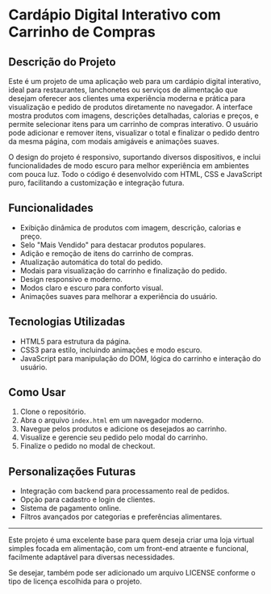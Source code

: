 # Cardápio Digital Interativo com Carrinho de Compras

## Descrição do Projeto
Este é um projeto de uma aplicação web para um cardápio digital interativo, ideal para restaurantes, lanchonetes ou serviços de alimentação que desejam oferecer aos clientes uma experiência moderna e prática para visualização e pedido de produtos diretamente no navegador. A interface mostra produtos com imagens, descrições detalhadas, calorias e preços, e permite selecionar itens para um carrinho de compras interativo. O usuário pode adicionar e remover itens, visualizar o total e finalizar o pedido dentro da mesma página, com modais amigáveis e animações suaves.

O design do projeto é responsivo, suportando diversos dispositivos, e inclui funcionalidades de modo escuro para melhor experiência em ambientes com pouca luz. Todo o código é desenvolvido com HTML, CSS e JavaScript puro, facilitando a customização e integração futura.

## Funcionalidades
- Exibição dinâmica de produtos com imagem, descrição, calorias e preço.
- Selo "Mais Vendido" para destacar produtos populares.
- Adição e remoção de itens do carrinho de compras.
- Atualização automática do total do pedido.
- Modais para visualização do carrinho e finalização do pedido.
- Design responsivo e moderno.
- Modos claro e escuro para conforto visual.
- Animações suaves para melhorar a experiência do usuário.

## Tecnologias Utilizadas
- HTML5 para estrutura da página.
- CSS3 para estilo, incluindo animações e modo escuro.
- JavaScript para manipulação do DOM, lógica do carrinho e interação do usuário.

## Como Usar
1. Clone o repositório.
2. Abra o arquivo `index.html` em um navegador moderno.
3. Navegue pelos produtos e adicione os desejados ao carrinho.
4. Visualize e gerencie seu pedido pelo modal do carrinho.
5. Finalize o pedido no modal de checkout.

## Personalizações Futuras
- Integração com backend para processamento real de pedidos.
- Opção para cadastro e login de clientes.
- Sistema de pagamento online.
- Filtros avançados por categorias e preferências alimentares.

---

Este projeto é uma excelente base para quem deseja criar uma loja virtual simples focada em alimentação, com um front-end atraente e funcional, facilmente adaptável para diversas necessidades.

Se desejar, também pode ser adicionado um arquivo LICENSE conforme o tipo de licença escolhida para o projeto.
